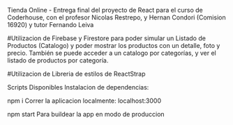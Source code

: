 Tienda Online - Entrega final del proyecto de React para el curso de Coderhouse, 
con el profesor Nicolas Restrepo, y Hernan Condori (Comision 16920) y tutor Fernando Leiva


#Utilizacion de Firebase y Firestore para poder simular un Listado de Productos (Catalogo) y poder mostrar los productos con un detalle, foto y precio. 
También se puede acceder a un catalogo por categorías, y ver el listado de productos por categoría. 

#Utilizacion de Libreria de estilos de ReactStrap


Scripts Disponibles
Instalacion de dependencias:

npm i
Correr la aplicacion localmente: localhost:3000

npm start
Para buildear la app en modo de produccion


